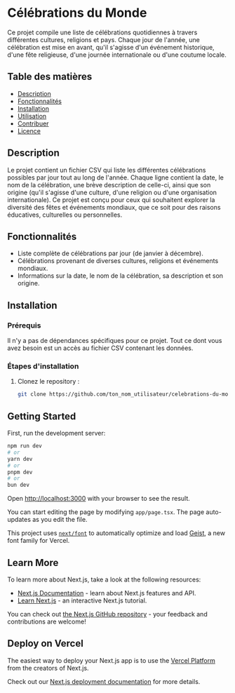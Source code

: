 # Célébrations du Monde

Ce projet compile une liste de célébrations quotidiennes à travers différentes cultures, religions et pays. Chaque jour de l'année, une célébration est mise en avant, qu'il s'agisse d'un événement historique, d'une fête religieuse, d'une journée internationale ou d'une coutume locale.

## Table des matières

- [Description](#description)
- [Fonctionnalités](#fonctionnalités)
- [Installation](#installation)
- [Utilisation](#utilisation)
- [Contribuer](#contribuer)
- [Licence](#licence)

## Description

Le projet contient un fichier CSV qui liste les différentes célébrations possibles par jour tout au long de l'année. Chaque ligne contient la date, le nom de la célébration, une brève description de celle-ci, ainsi que son origine (qu'il s'agisse d'une culture, d'une religion ou d'une organisation internationale). Ce projet est conçu pour ceux qui souhaitent explorer la diversité des fêtes et événements mondiaux, que ce soit pour des raisons éducatives, culturelles ou personnelles.

## Fonctionnalités

- Liste complète de célébrations par jour (de janvier à décembre).
- Célébrations provenant de diverses cultures, religions et événements mondiaux.
- Informations sur la date, le nom de la célébration, sa description et son origine.

## Installation

### Prérequis

Il n'y a pas de dépendances spécifiques pour ce projet. Tout ce dont vous avez besoin est un accès au fichier CSV contenant les données.

### Étapes d'installation

1. Clonez le repository :

   ```bash
   git clone https://github.com/ton_nom_utilisateur/celebrations-du-monde.git


## Getting Started

First, run the development server:

```bash
npm run dev
# or
yarn dev
# or
pnpm dev
# or
bun dev
```

Open [http://localhost:3000](http://localhost:3000) with your browser to see the result.

You can start editing the page by modifying `app/page.tsx`. The page auto-updates as you edit the file.

This project uses [`next/font`](https://nextjs.org/docs/app/building-your-application/optimizing/fonts) to automatically optimize and load [Geist](https://vercel.com/font), a new font family for Vercel.

## Learn More

To learn more about Next.js, take a look at the following resources:

- [Next.js Documentation](https://nextjs.org/docs) - learn about Next.js features and API.
- [Learn Next.js](https://nextjs.org/learn) - an interactive Next.js tutorial.

You can check out [the Next.js GitHub repository](https://github.com/vercel/next.js) - your feedback and contributions are welcome!

## Deploy on Vercel

The easiest way to deploy your Next.js app is to use the [Vercel Platform](https://vercel.com/new?utm_medium=default-template&filter=next.js&utm_source=create-next-app&utm_campaign=create-next-app-readme) from the creators of Next.js.

Check out our [Next.js deployment documentation](https://nextjs.org/docs/app/building-your-application/deploying) for more details.
